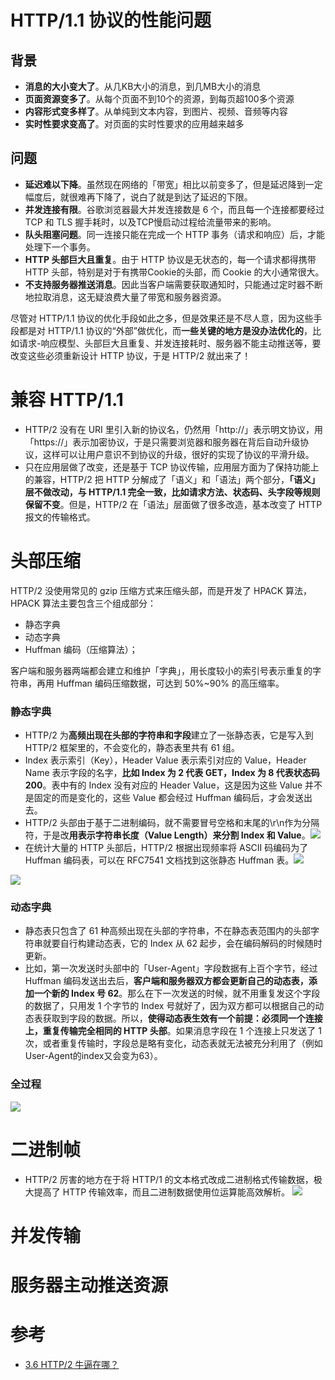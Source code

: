 # HTTP/1.1 协议的性能问题
## 背景
- **消息的大小变大了**。从几KB大小的消息，到几MB大小的消息
- **页面资源变多了**。从每个页面不到10个的资源，到每页超100多个资源
- **内容形式变多样了**。从单纯到文本内容，到图片、视频、音频等内容
- **实时性要求变高了**。对页面的实时性要求的应用越来越多
## 问题
- **延迟难以下降**。虽然现在网络的「带宽」相比以前变多了，但是延迟降到一定幅度后，就很难再下降了，说白了就是到达了延迟的下限。
- **并发连接有限**。谷歌浏览器最大并发连接数是 6 个，而且每一个连接都要经过 TCP 和 TLS 握手耗时，以及TCP慢启动过程给流量带来的影响。
- **队头阻塞问题**。同一连接只能在完成一个 HTTP 事务（请求和响应）后，才能处理下一个事务。
- **HTTP 头部巨大且重复**。由于 HTTP 协议是无状态的，每一个请求都得携带 HTTP 头部，特别是对于有携带Cookie的头部，而 Cookie 的大小通常很大。
- **不支持服务器推送消息**。因此当客户端需要获取通知时，只能通过定时器不断地拉取消息，这无疑浪费大量了带宽和服务器资源。

尽管对 HTTP/1.1 协议的优化手段如此之多，但是效果还是不尽人意，因为这些手段都是对 HTTP/1.1 协议的“外部”做优化，而**一些关键的地方是没办法优化的**，比如请求-响应模型、头部巨大且重复、并发连接耗时、服务器不能主动推送等，要改变这些必须重新设计 HTTP 协议，于是 HTTP/2 就出来了！

# 兼容 HTTP/1.1
- HTTP/2 没有在 URI 里引入新的协议名，仍然用「http://」表示明文协议，用「https://」表示加密协议，于是只需要浏览器和服务器在背后自动升级协议，这样可以让用户意识不到协议的升级，很好的实现了协议的平滑升级。
- 只在应用层做了改变，还是基于 TCP 协议传输，应用层方面为了保持功能上的兼容，HTTP/2 把 HTTP 分解成了「语义」和「语法」两个部分，**「语义」层不做改动，与 HTTP/1.1 完全一致，比如请求方法、状态码、头字段等规则保留不变**。但是，HTTP/2 在「语法」层面做了很多改造，基本改变了 HTTP 报文的传输格式。
# 头部压缩
HTTP/2 没使用常见的 gzip 压缩方式来压缩头部，而是开发了 HPACK 算法，HPACK 算法主要包含三个组成部分：
- 静态字典
- 动态字典
- Huffman 编码（压缩算法）；

客户端和服务器两端都会建立和维护「字典」，用长度较小的索引号表示重复的字符串，再用 Huffman 编码压缩数据，可达到 50%~90% 的高压缩率。
### 静态字典
- HTTP/2 为**高频出现在头部的字符串和字段**建立了一张静态表，它是写入到 HTTP/2 框架里的，不会变化的，静态表里共有 61 组。
- Index 表示索引（Key），Header Value 表示索引对应的 Value，Header Name 表示字段的名字，**比如 Index 为 2 代表 GET，Index 为 8 代表状态码 200**。表中有的 Index 没有对应的 Header Value，这是因为这些 Value 并不是固定的而是变化的，这些 Value 都会经过 Huffman 编码后，才会发送出去。
- HTTP/2 头部由于基于二进制编码，就不需要冒号空格和末尾的\r\n作为分隔符，于是改**用表示字符串长度（Value Length）来分割 Index 和 Value**。![](https://pic.imgdb.cn/item/6694b2f5d9c307b7e9f80b0c.png)
- 在统计大量的 HTTP 头部后，HTTP/2 根据出现频率将 ASCII 码编码为了 Huffman 编码表，可以在 RFC7541 文档找到这张静态 Huffman 表。![](https://pic.imgdb.cn/item/6694b277d9c307b7e9f75bf6.png)

![](https://pic.imgdb.cn/item/6694b1f3d9c307b7e9f6aa03.png)

### 动态字典
- 静态表只包含了 61 种高频出现在头部的字符串，不在静态表范围内的头部字符串就要自行构建动态表，它的 Index 从 62 起步，会在编码解码的时候随时更新。
- 比如，第一次发送时头部中的「User-Agent」字段数据有上百个字节，经过 Huffman 编码发送出去后，**客户端和服务器双方都会更新自己的动态表，添加一个新的 Index 号 62**。那么在下一次发送的时候，就不用重复发这个字段的数据了，只用发 1 个字节的 Index 号就好了，因为双方都可以根据自己的动态表获取到字段的数据。所以，**使得动态表生效有一个前提：必须同一个连接上，重复传输完全相同的 HTTP 头部**。如果消息字段在 1 个连接上只发送了 1 次，或者重复传输时，字段总是略有变化，动态表就无法被充分利用了（例如User-Agent的index又会变为63）。
### 全过程
![](https://pic.imgdb.cn/item/6694b450d9c307b7e9f9c6f2.png)

# 二进制帧
- HTTP/2 厉害的地方在于将 HTTP/1 的文本格式改成二进制格式传输数据，极大提高了 HTTP 传输效率，而且二进制数据使用位运算能高效解析。
![](https://pic.imgdb.cn/item/6694b6c1d9c307b7e9fcc0e9.png)
# 并发传输

# 服务器主动推送资源


# 参考
- [3.6 HTTP/2 牛逼在哪？](https://xiaolincoding.com/network/2_http/http2.html)